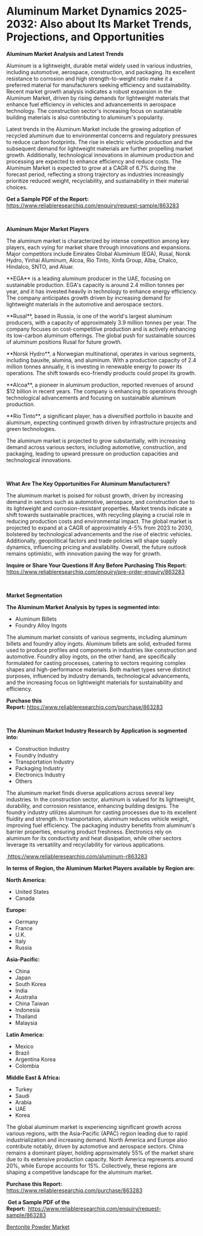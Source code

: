 <p><h1>Aluminum Market Dynamics 2025-2032: Also about Its Market Trends, Projections, and Opportunities</h1></p><p><strong>Aluminum Market Analysis and Latest Trends</strong></p>
<p><p>Aluminum is a lightweight, durable metal widely used in various industries, including automotive, aerospace, construction, and packaging. Its excellent resistance to corrosion and high strength-to-weight ratio make it a preferred material for manufacturers seeking efficiency and sustainability. Recent market growth analysis indicates a robust expansion in the Aluminum Market, driven by rising demands for lightweight materials that enhance fuel efficiency in vehicles and advancements in aerospace technology. The construction sector's increasing focus on sustainable building materials is also contributing to aluminum's popularity.</p><p>Latest trends in the Aluminum Market include the growing adoption of recycled aluminum due to environmental concerns and regulatory pressures to reduce carbon footprints. The rise in electric vehicle production and the subsequent demand for lightweight materials are further propelling market growth. Additionally, technological innovations in aluminum production and processing are expected to enhance efficiency and reduce costs. The Aluminum Market is expected to grow at a CAGR of 6.7% during the forecast period, reflecting a strong trajectory as industries increasingly prioritize reduced weight, recyclability, and sustainability in their material choices.</p></p>
<p><strong>Get a Sample PDF of the Report:&nbsp;</strong> <a href="https://www.reliableresearchiq.com/enquiry/request-sample/863283?utm_campaign=3171&utm_medium=2&utm_source=Github&utm_content=ia&utm_term=31032025&utm_id=aluminum">https://www.reliableresearchiq.com/enquiry/request-sample/863283</a></p>
<p>&nbsp;</p>
<p><strong>Aluminum Major Market Players</strong></p>
<p><p>The aluminum market is characterized by intense competition among key players, each vying for market share through innovations and expansions. Major competitors include Emirates Global Aluminium (EGA), Rusal, Norsk Hydro, Yinhai Aluminum, Alcoa, Rio Tinto, Xinfa Group, Alba, Chalco, Hindalco, SNTO, and Aluar.</p><p>**EGA** is a leading aluminum producer in the UAE, focusing on sustainable production. EGA's capacity is around 2.4 million tonnes per year, and it has invested heavily in technology to enhance energy efficiency. The company anticipates growth driven by increasing demand for lightweight materials in the automotive and aerospace sectors.</p><p>**Rusal**, based in Russia, is one of the world's largest aluminum producers, with a capacity of approximately 3.9 million tonnes per year. The company focuses on cost-competitive production and is actively enhancing its low-carbon aluminum offerings. The global push for sustainable sources of aluminum positions Rusal for future growth.</p><p>**Norsk Hydro**, a Norwegian multinational, operates in various segments, including bauxite, alumina, and aluminum. With a production capacity of 2.4 million tonnes annually, it is investing in renewable energy to power its operations. The shift towards eco-friendly products could propel its growth.</p><p>**Alcoa**, a pioneer in aluminum production, reported revenues of around $12 billion in recent years. The company is enhancing its operations through technological advancements and focusing on sustainable aluminum production.</p><p>**Rio Tinto**, a significant player, has a diversified portfolio in bauxite and aluminum, expecting continued growth driven by infrastructure projects and green technologies.</p><p>The aluminum market is projected to grow substantially, with increasing demand across various sectors, including automotive, construction, and packaging, leading to upward pressure on production capacities and technological innovations.</p></p>
<p>&nbsp;</p>
<p><strong>What Are The Key Opportunities For Aluminum Manufacturers?</strong></p>
<p><p>The aluminum market is poised for robust growth, driven by increasing demand in sectors such as automotive, aerospace, and construction due to its lightweight and corrosion-resistant properties. Market trends indicate a shift towards sustainable practices, with recycling playing a crucial role in reducing production costs and environmental impact. The global market is projected to expand at a CAGR of approximately 4-5% from 2023 to 2030, bolstered by technological advancements and the rise of electric vehicles. Additionally, geopolitical factors and trade policies will shape supply dynamics, influencing pricing and availability. Overall, the future outlook remains optimistic, with innovation paving the way for growth.</p></p>
<p><strong>Inquire or Share Your Questions If Any Before Purchasing This Report:</strong> <a href="https://www.reliableresearchiq.com/enquiry/pre-order-enquiry/863283?utm_campaign=3171&utm_medium=2&utm_source=Github&utm_content=ia&utm_term=31032025&utm_id=aluminum">https://www.reliableresearchiq.com/enquiry/pre-order-enquiry/863283</a></p>
<p>&nbsp;</p>
<p><strong>Market Segmentation</strong></p>
<p><strong>The Aluminum Market Analysis by types is segmented into:</strong></p>
<p><ul><li>Aluminum Billets</li><li>Foundry Alloy Ingots</li></ul></p>
<p><p>The aluminum market consists of various segments, including aluminum billets and foundry alloy ingots. Aluminum billets are solid, extruded forms used to produce profiles and components in industries like construction and automotive. Foundry alloy ingots, on the other hand, are specifically formulated for casting processes, catering to sectors requiring complex shapes and high-performance materials. Both market types serve distinct purposes, influenced by industry demands, technological advancements, and the increasing focus on lightweight materials for sustainability and efficiency.</p></p>
<p><strong>Purchase this Report:&nbsp;</strong><a href="https://www.reliableresearchiq.com/purchase/863283?utm_campaign=3171&utm_medium=2&utm_source=Github&utm_content=ia&utm_term=31032025&utm_id=aluminum">https://www.reliableresearchiq.com/purchase/863283</a></p>
<p>&nbsp;</p>
<p><strong>The Aluminum Market Industry Research by Application is segmented into:</strong></p>
<p><ul><li>Construction Industry</li><li>Foundry Industry</li><li>Transportation Industry</li><li>Packaging Industry</li><li>Electronics Industry</li><li>Others</li></ul></p>
<p><p>The aluminum market finds diverse applications across several key industries. In the construction sector, aluminum is valued for its lightweight, durability, and corrosion resistance, enhancing building designs. The foundry industry utilizes aluminum for casting processes due to its excellent fluidity and strength. In transportation, aluminum reduces vehicle weight, improving fuel efficiency. The packaging industry benefits from aluminum's barrier properties, ensuring product freshness. Electronics rely on aluminum for its conductivity and heat dissipation, while other sectors leverage its versatility and recyclability for various applications.</p></p>
<p><a href="https://www.reliableresearchiq.com/aluminum-r863283?utm_campaign=3171&utm_medium=2&utm_source=Github&utm_content=ia&utm_term=31032025&utm_id=aluminum">&nbsp;https://www.reliableresearchiq.com/aluminum-r863283</a></p>
<p><strong>In terms of Region, the Aluminum Market Players available by Region are:</strong></p>
<p>
    <p> <strong> North America: </strong>
        <ul>
            <li>United States</li>
            <li>Canada</li>
        </ul>
        </p> 
    <p> <strong> Europe: </strong>
        <ul>
            <li>Germany</li>
            <li>France</li>
            <li>U.K.</li>
            <li>Italy</li>
            <li>Russia</li>
        </ul>
        </p> 
    <p> <strong> Asia-Pacific: </strong>
        <ul>
            <li>China</li>
            <li>Japan</li>
            <li>South Korea</li>
            <li>India</li>
            <li>Australia</li>
            <li>China Taiwan</li>
            <li>Indonesia</li>
            <li>Thailand</li>
            <li>Malaysia</li>
        </ul>
        </p> 
    <p> <strong> Latin America: </strong>
        <ul>
            <li>Mexico</li>
            <li>Brazil</li>
            <li>Argentina Korea</li>
            <li>Colombia</li>
        </ul>
        </p> 
    <p> <strong> Middle East & Africa: </strong>
        <ul>
            <li>Turkey</li>
            <li>Saudi</li>
            <li>Arabia</li>
            <li>UAE</li>
            <li>Korea</li>
        </ul>
    </p>
    </p>
<p><p>The global aluminum market is experiencing significant growth across various regions, with the Asia-Pacific (APAC) region leading due to rapid industrialization and increasing demand. North America and Europe also contribute notably, driven by automotive and aerospace sectors. China remains a dominant player, holding approximately 55% of the market share due to its extensive production capacity. North America represents around 20%, while Europe accounts for 15%. Collectively, these regions are shaping a competitive landscape for the aluminum market.</p></p>
<p><strong>Purchase this Report: </strong><a href="https://www.reliableresearchiq.com/purchase/863283?utm_campaign=3171&utm_medium=2&utm_source=Github&utm_content=ia&utm_term=31032025&utm_id=aluminum">https://www.reliableresearchiq.com/purchase/863283</a></p>
<p>&nbsp;<strong>Get a Sample PDF of the Report:&nbsp;&nbsp;</strong><a href="https://www.reliableresearchiq.com/enquiry/request-sample/863283?utm_campaign=3171&utm_medium=2&utm_source=Github&utm_content=ia&utm_term=31032025&utm_id=aluminum">https://www.reliableresearchiq.com/enquiry/request-sample/863283</a></p>
<p><strong></strong></p>
<p><p><a href="https://github.com/celpabembes/Market-Research-Report-List-1/blob/main/bentonite-powder-market.md?utm_campaign=3171&utm_medium=2&utm_source=Github&utm_content=ia&utm_term=31032025&utm_id=aluminum">Bentonite Powder Market</a></p></p>